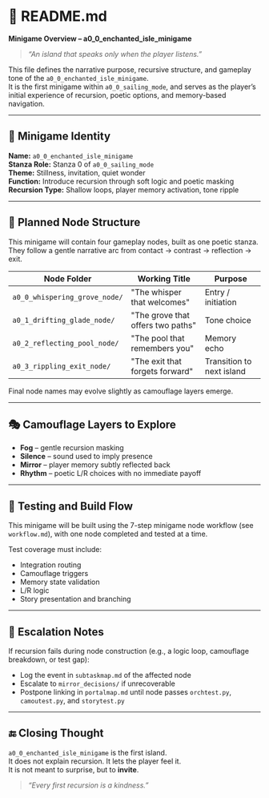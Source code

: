 # 🧭 README.md  
**Minigame Overview – a0_0_enchanted_isle_minigame**

> _“An island that speaks only when the player listens.”_

This file defines the narrative purpose, recursive structure, and gameplay tone of the `a0_0_enchanted_isle_minigame`.  
It is the first minigame within `a0_0_sailing_mode`, and serves as the player’s initial experience of recursion, poetic options, and memory-based navigation.

---

## 🧩 Minigame Identity

**Name:** `a0_0_enchanted_isle_minigame`  
**Stanza Role:** Stanza 0 of `a0_0_sailing_mode`  
**Theme:** Stillness, invitation, quiet wonder  
**Function:** Introduce recursion through soft logic and poetic masking  
**Recursion Type:** Shallow loops, player memory activation, tone ripple

---

## 🧱 Planned Node Structure

This minigame will contain four gameplay nodes, built as one poetic stanza.  
They follow a gentle narrative arc from contact → contrast → reflection → exit.

| Node Folder                    | Working Title                      | Purpose |
|--------------------------------|------------------------------------|---------|
| `a0_0_whispering_grove_node/`  | "The whisper that welcomes"        | Entry / initiation |
| `a0_1_drifting_glade_node/`    | "The grove that offers two paths"  | Tone choice |
| `a0_2_reflecting_pool_node/`   | "The pool that remembers you"      | Memory echo |
| `a0_3_rippling_exit_node/`     | "The exit that forgets forward"    | Transition to next island |

Final node names may evolve slightly as camouflage layers emerge.

---

## 🎭 Camouflage Layers to Explore

- **Fog** – gentle recursion masking
- **Silence** – sound used to imply presence
- **Mirror** – player memory subtly reflected back
- **Rhythm** – poetic L/R choices with no immediate payoff

---

## 🧪 Testing and Build Flow

This minigame will be built using the 7-step minigame node workflow (see `workflow.md`), with one node completed and tested at a time.

Test coverage must include:
- Integration routing
- Camouflage triggers
- Memory state validation
- L/R logic
- Story presentation and branching

---

## 🔁 Escalation Notes

If recursion fails during node construction (e.g., a logic loop, camouflage breakdown, or test gap):
- Log the event in `subtaskmap.md` of the affected node
- Escalate to `mirror_decisions/` if unrecoverable
- Postpone linking in `portalmap.md` until node passes `orchtest.py`, `camoutest.py`, and `storytest.py`

---

## 🔚 Closing Thought

`a0_0_enchanted_isle_minigame` is the first island.  
It does not explain recursion. It lets the player feel it.  
It is not meant to surprise, but to **invite**.

> _“Every first recursion is a kindness.”_
